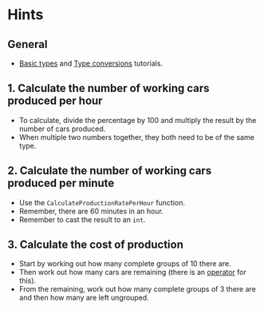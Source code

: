 # Hints

## General

- [Basic types][basic types] and [Type conversions][type conversions] tutorials.

## 1. Calculate the number of working cars produced per hour

- To calculate, divide the percentage by 100 and multiply the result by the number of cars produced.
- When multiple two numbers together, they both need to be of the same type.

## 2. Calculate the number of working cars produced per minute

- Use the `CalculateProductionRatePerHour` function.
- Remember, there are 60 minutes in an hour.
- Remember to cast the result to an `int`.

## 3. Calculate the cost of production 

- Start by working out how many complete groups of 10 there are.
- Then work out how many cars are remaining (there is an [operator][modulo operator] for this).
- From the remaining, work out how many complete groups of 3 there are and then how many are left ungrouped.

[basic types]: https://tour.golang.org/basics/11
[type conversions]: https://tour.golang.org/basics/13
[modulo operator]: https://golangbyexample.com/remainder-modulus-go-golang/
